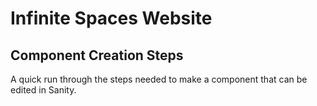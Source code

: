# Infinite Spaces Website

## Component Creation Steps
A quick run through the steps needed to make a component that can be edited in Sanity.